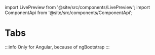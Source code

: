 import LivePreview from '@site/src/components/LivePreview';
import ComponentApi from '@site/src/components/ComponentApi';

# Tabs

:::info
Only for Angular, because of ngBootstrap
:::

<LivePreview name="tabs" height="20rem"></LivePreview>
